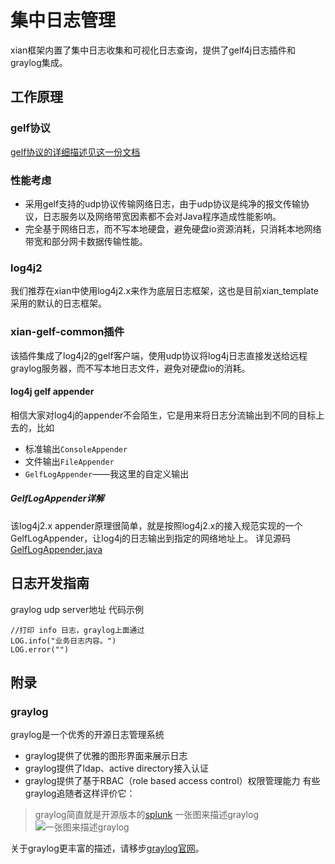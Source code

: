 # 集中日志管理
xian框架内置了集中日志收集和可视化日志查询，提供了gelf4j日志插件和graylog集成。

## 工作原理
### gelf协议
[gelf协议的详细描述见这一份文档](gelf.md)

### 性能考虑
- 采用gelf支持的udp协议传输网络日志，由于udp协议是纯净的报文传输协议，日志服务以及网络带宽因素都不会对Java程序造成性能影响。
- 完全基于网络日志，而不写本地硬盘，避免硬盘io资源消耗，只消耗本地网络带宽和部分网卡数据传输性能。

### log4j2
我们推荐在xian中使用log4j2.x来作为底层日志框架，这也是目前xian_template采用的默认的日志框架。

### xian-gelf-common插件
该插件集成了log4j2的gelf客户端，使用udp协议将log4j日志直接发送给远程graylog服务器，而不写本地日志文件，避免对硬盘io的消耗。
#### log4j gelf appender
相信大家对log4j的appender不会陌生，它是用来将日志分流输出到不同的目标上去的，比如
- 标准输出`ConsoleAppender`
- 文件输出`FileAppender`
- `GelfLogAppender`——我这里的自定义输出
##### GelfLogAppender详解
该log4j2.x appender原理很简单，就是按照log4j2.x的接入规范实现的一个GelfLogAppender，让log4j的日志输出到指定的网络地址上。
详见源码[GelfLogAppender.java](https://github.com/xiancloud/xian/blob/master/xian-log/xian-gelf-common/src/main/java/biz/paluch/logging/gelf/log4j2/GelfLogAppender.java)

## 日志开发指南
graylog udp server地址
代码示例
```
//打印 info 日志，graylog上面通过
LOG.info("业务日志内容。")
LOG.error("")
```

## 附录
### graylog
graylog是一个优秀的开源日志管理系统
- graylog提供了优雅的图形界面来展示日志
- graylog提供了ldap、active directory接入认证
- graylog提供了基于RBAC（role based access control）权限管理能力
有些graylog追随者这样评价它：
> graylog简直就是开源版本的[splunk](https://www.splunk.com/)
一张图来描述graylog
![一张图来描述graylog](http://processon.com/chart_image/5c6e5414e4b056ae2a115c30.png)

关于graylog更丰富的描述，请移步[graylog官网](https://www.graylog.org/)。
